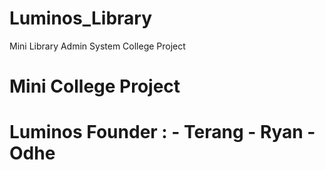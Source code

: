 # Luminos_Library
Mini Library Admin System College Project

   Mini College Project
===========================
Luminos Founder : - Terang 
                  - Ryan
                  - Odhe 
===========================


